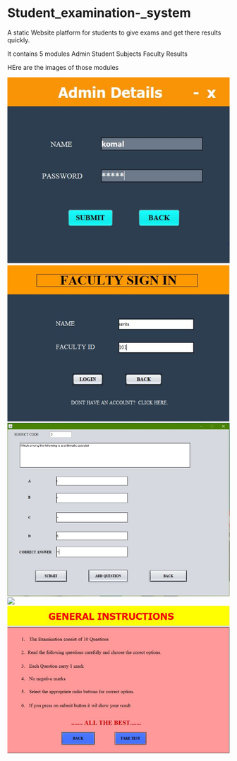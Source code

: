 # Student_examination-_system
A static Website platform for students to give exams and get there results quickly.

It contains 5 modules
Admin
Student
Subjects
Faculty
Results

HEre are the images of those modules

<img src="images/p1.jpg">
<img src="images/p2.jpg">
<img src="images/p3.jpg">
<img src="images/p4.jpg">
<img src="images/p5.jpg">
